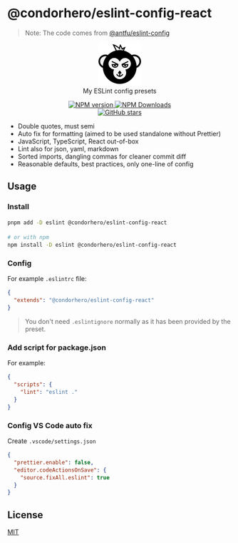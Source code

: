 # @condorhero/eslint-config-react

> Note: The code comes from [@antfu/eslint-config](https://github.com/antfu/eslint-config)

<p align="center">
    <a href="https://github.com/condorheroblog/eslint-config-ape">
      <img src="../../ape.svg" alt="APE LOGO">
    </a>
    <br />
    My ESLint config presets
</p>


<p align="center">
    <a href="https://www.npmjs.com/package/@condorhero/eslint-config-react" target="__blank">
        <img src="https://img.shields.io/npm/v/@condorhero/eslint-config-react?color=a1b858&label=" alt="NPM version">
    </a>
    <a href="https://www.npmjs.com/package/@condorhero/eslint-config-react" target="__blank">
        <img alt="NPM Downloads" src="https://img.shields.io/npm/dm/@condorhero/eslint-config-react?color=50a36f&label=">
    </a>
    <br />
    <a href="https://github.com/condorheroblog/eslint-config-ape" target="__blank">
        <img src="https://img.shields.io/github/stars/condorheroblog/eslint-config-ape?style=social" alt="GitHub stars" />
    </a>
</p>


- Double quotes, must semi
- Auto fix for formatting (aimed to be used standalone without Prettier)
- JavaScript, TypeScript, React out-of-box
- Lint also for json, yaml, markdown
- Sorted imports, dangling commas for cleaner commit diff
- Reasonable defaults, best practices, only one-line of config

## Usage

### Install

```bash
pnpm add -D eslint @condorhero/eslint-config-react

# or with npm
npm install -D eslint @condorhero/eslint-config-react
```

### Config

For example `.eslintrc` file:

```json
{
  "extends": "@condorhero/eslint-config-react"
}
```

> You don't need `.eslintignore` normally as it has been provided by the preset.

### Add script for package.json

For example:

```json
{
  "scripts": {
    "lint": "eslint ."
  }
}
```

### Config VS Code auto fix

Create `.vscode/settings.json`

```json
{
  "prettier.enable": false,
  "editor.codeActionsOnSave": {
    "source.fixAll.eslint": true
  }
}
```

## License

[MIT](https://github.com/condorheroblog/eslint-config-ape/blob/main/LICENSE)